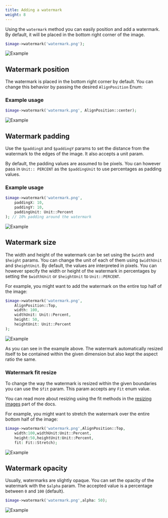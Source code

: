 ```yaml
---
title: Adding a watermark
weight: 8
---
```


Using the `watermark` method you can easily position and add a watermark. By default, it will be placed in the bottom right corner of the image.

```php
$image->watermark('watermark.png');
```

![Example](../../images/example-watermark.jpg)

## Watermark position

The watermark is placed in the bottom right corner by default. You can change this behavior by passing the desired `AlignPosition` Enum:

### Example usage

```php
$image->watermark('watermark.png', AlignPosition::center);
```

![Example](../../images/example-watermark-position.jpg)


## Watermark padding

Use the `$paddingX` and `$paddingY` params to set the distance from the watermark to the edges of the image. It also accepts a unit param.

By default, the padding values are assumed to be pixels. You can however pass in `Unit::
PERCENT` as the `$paddingUnit` to use percentages as padding values.

### Example usage

```php
$image->watermark('watermark.png',
    paddingX: 10,
    paddingY: 10,
    paddingUnit: Unit::Percent
); // 10% padding around the watermark
```

![Example](../../images/example-watermark-padding.jpg)

## Watermark size

The width and height of the watermark can be set using the `$width` and `$height` params. You can change the unit of each of them using `$widthUnit` and `$heightUnit`. By default, the values are interpreted in pixels. You can however specify the width or height of the watermark in percentages by setting the `$widthUnit` or `$heightUnit` to `Unit::PERCENT`.

For example, you might want to add the watermark on the entire top half of the image:

```php
$image->watermark('watermark.png',
    AlignPosition::Top,
	width: 100,
	widthUnit: Unit::Percent,
	height: 50,
	heightUnit: Unit::Percent
);
```

![Example](../../images/example-watermark-resize.jpg)

As you can see in the example above. The watermark automatically resized itself to be contained within the given dimension but also kept the aspect ratio the same.

### Watermark fit resize

To change the way the watermark is resized within the given boundaries you can use the `$fit` param. This param accepts any `Fit` enum value.

You can read more about resizing using the fit methods in the [resizing images](/image/v3/image-manipulations/resizing-images) part of the docs.

For example, you might want to stretch the watermark over the entire bottom half of the image:

```php
$image->watermark('watermark.png',AlignPosition::Top,
	width:100,widthUnit:Unit::Percent,
	height:50,heightUnit:Unit::Percent,
	fit: Fit::Stretch);
```

![Example](../../images/example-watermark-resize-stretch.jpg)

## Watermark opacity

Usually, watermarks are slightly opaque. You can set the opacity of the watermark with the `$alpha` param. The accepted value is a percentage between `0` and `100` (default).

```php
$image->watermark('watermark.png',alpha: 50);
```

![Example](../../images/example-watermark-opacity.jpg)


